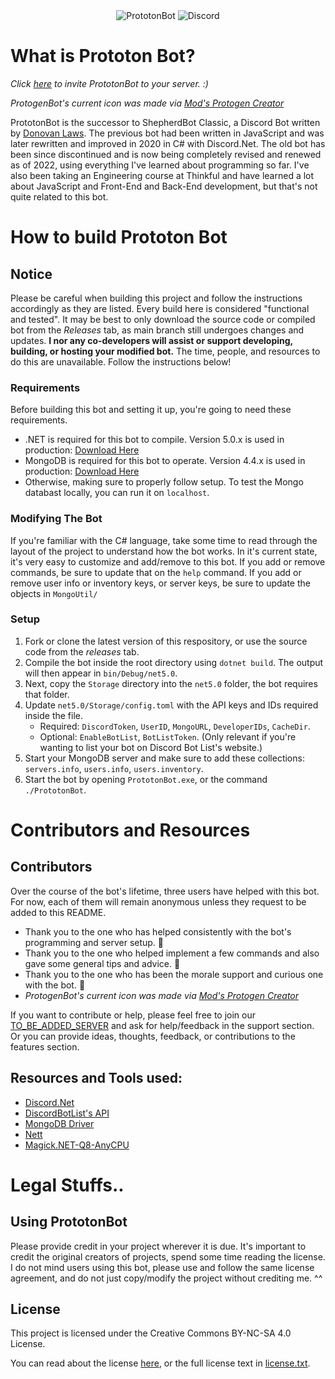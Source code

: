 <div align="center">
   <img alt="PrototonBot" src="https://i.imgur.com/2aCduA6.png"/>
   <img alt="Discord" src="https://img.shields.io/discord/919135423090024499?color=%238D59FF&label=Discord%20Support%20Server">
</div>

# What is Prototon Bot?

*Click [here](https://discord.com/oauth2/authorize?client_id=919110017142095914&permissions=8&scope=bot) to invite PrototonBot to your server. :)*

*ProtogenBot's current icon was made via [Mod's Protogen Creator](https://picrew.me/image_maker/362292)*

PrototonBot is the successor to ShepherdBot Classic, a Discord Bot written by [Donovan Laws](https://github.com/donovanlaws).
The previous bot had been written in JavaScript and was later rewritten and improved in 2020 in C# with Discord.Net.
The old bot has been since discontinued and is now being completely revised and renewed as of 2022, using everything I've learned about programming so far.
I've also been taking an Engineering course at Thinkful and have learned a lot about JavaScript and Front-End and Back-End development, but that's not quite related to this bot.

# How to build Prototon Bot

## Notice
Please be careful when building this project and follow the instructions accordingly as they are listed. Every build here is considered "functional and tested".
It may be best to only download the source code or compiled bot from the *Releases* tab, as main branch still undergoes changes and updates.
**I nor any co-developers will assist or support developing, building, or hosting your modified bot.**
The time, people, and resources to do this are unavailable. Follow the instructions below!

### Requirements
Before building this bot and setting it up, you're going to need these requirements.
- .NET is required for this bot to compile. Version 5.0.x is used in production: [Download Here](https://dotnet.microsoft.com/download/dotnet/5.0)
- MongoDB is required for this bot to operate. Version 4.4.x is used in production: [Download Here](https://www.mongodb.com/try/download/community)
- Otherwise, making sure to properly follow setup. To test the Mongo databast locally, you can run it on `localhost`.

### Modifying The Bot
If you're familiar with the C# language, take some time to read through the layout of the project to understand how the bot works.
In it's current state, it's very easy to customize and add/remove to this bot.
If you add or remove commands, be sure to update that on the `help` command.
If you add or remove user info or inventory keys, or server keys, be sure to update the objects in `MongoUtil/`

### Setup
1. Fork or clone the latest version of this respository, or use the source code from the *releases* tab.
2. Compile the bot inside the root directory using `dotnet build`. The output will then appear in `bin/Debug/net5.0`.
3. Next, copy the `Storage` directory into the `net5.0` folder, the bot requires that folder.
4. Update `net5.0/Storage/config.toml` with the API keys and IDs required inside the file.
   - Required: `DiscordToken`, `UserID`, `MongoURL`, `DeveloperIDs`, `CacheDir`.
   - Optional: `EnableBotList`, `BotListToken`. (Only relevant if you're wanting to list your bot on Discord Bot List's website.)
5. Start your MongoDB server and make sure to add these collections: `servers.info`, `users.info`, `users.inventory`.
6. Start the bot by opening `PrototonBot.exe`, or the command `./PrototonBot`.

# Contributors and Resources

## Contributors
Over the course of the bot's lifetime, three users have helped with this bot.
For now, each of them will remain anonymous unless they request to be added to this README.
- Thank you to the one who has helped consistently with the bot's programming and server setup. 💜
- Thank you to the one who helped implement a few commands and also gave some general tips and advice. 💙
- Thank you to the one who has been the morale support and curious one with the bot. 🧡
- *ProtogenBot's current icon was made via [Mod's Protogen Creator](https://picrew.me/image_maker/362292)*

If you want to contribute or help, please feel free to join our [TO_BE_ADDED_SERVER](https://discord.com) and ask for help/feedback in the support section.
Or you can provide ideas, thoughts, feedback, or contributions to the features section.

## Resources and Tools used:
- [Discord.Net](https://github.com/discord-net/Discord.Net)
- [DiscordBotList's API](https://top.gg/)
- [MongoDB Driver](https://github.com/mongodb/mongo-csharp-driver)
- [Nett](https://github.com/paiden/Nett)
- [Magick.NET-Q8-AnyCPU](https://github.com/dlemstra/Magick.NET)

# Legal Stuffs..

## Using PrototonBot
Please provide credit in your project wherever it is due. It's important to credit the original creators of projects, spend some time reading the license.
I do not mind users using this bot, please use and follow the same license agreement, and do not just copy/modify the project without crediting me. ^^

## License
This project is licensed under the Creative Commons BY-NC-SA 4.0 License.

You can read about the license [here](https://creativecommons.org/licenses/by-nc-sa/4.0), or the full license text in [license.txt](https://github.com/donovanlaws/PrototonBot/blob/main/license.txt).
